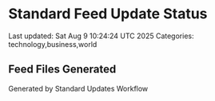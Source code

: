 # Standard Feed Update Status
Last updated: Sat Aug  9 10:24:24 UTC 2025
Categories: technology,business,world

## Feed Files Generated

Generated by Standard Updates Workflow
